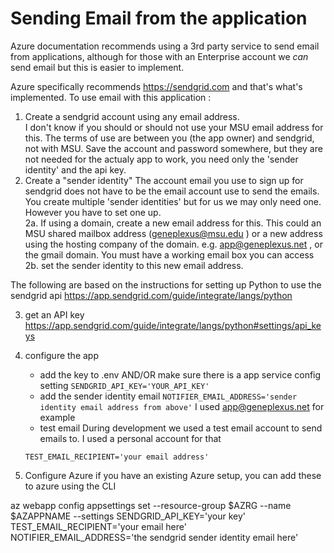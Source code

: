# Sending Email from the application

Azure documentation recommends using a 3rd party service to send email from applications, although for those with an Enterprise account we _can_ send email but this is easier to implement.  

Azure specifically recommends https://sendgrid.com and that's what's implemented.   To use email with this application : 


1. Create a sendgrid account using any email address.    
   I don't know if you should or should not use your MSU email address for this.  The terms of use are between you (the app owner) and sendgrid, not with MSU. 
   Save the account and password somewhere, but they are not needed for the actualy app to work, you need only the 'sender identity' and the api key. 
2. Create a  "sender identity"
   The account email you use to sign up for sendgrid does not have to be the email account use to send the emails.  You create multiple 'sender identities' 
   but for us we may only need one.  However you have to set one up.  
    2a.  If using a domain, create a new email address for this. This could an MSU shared mailbox address (geneplexus@msu.edu ) or a new address 
         using the hosting company of the domain.  e.g. app@geneplexus.net  , or the gmail domain.  You must have a working email box you can access
    2b.  set the sender identity to this new email address.   

The following are based on the instructions for setting up Python to use the sendgrid api  https://app.sendgrid.com/guide/integrate/langs/python

3. get an API key 
   https://app.sendgrid.com/guide/integrate/langs/python#settings/api_keys
4. configure the app
   - add the key to .env AND/OR make sure there is a app service config setting 
    `SENDGRID_API_KEY='YOUR_API_KEY'` 
    - add the sender identity email 
    `NOTIFIER_EMAIL_ADDRESS='sender identity email address from above'`
     I used app@geneplexus.net for example  
    - test email
      During development we used a test email account to send emails to.  I used a personal account for that

     `TEST_EMAIL_RECIPIENT='your email address'`

5. Configure Azure
if you have an existing Azure setup, you can add these to azure using the CLI

az webapp config appsettings set --resource-group $AZRG --name $AZAPPNAME --settings SENDGRID_API_KEY='your key' TEST_EMAIL_RECIPIENT='your email here' NOTIFIER_EMAIL_ADDRESS='the sendgrid sender identity email here'

